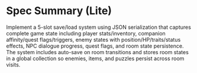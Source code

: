 # Spec Summary (Lite)

Implement a 5-slot save/load system using JSON serialization that captures complete game state including player stats/inventory, companion affinity/quest flags/triggers, enemy states with position/HP/traits/status effects, NPC dialogue progress, quest flags, and room state persistence. The system includes auto-save on room transitions and stores room states in a global collection so enemies, items, and puzzles persist across room visits.
